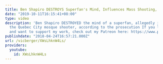 ```yaml
---
title: Ben Shapiro DESTROYS Superfan's Mind, Influences Mass Shooting, Prosector Says
date: "2019-10-11T16:15:41+08:00"
type: video
description: 'Ben Shapiro DESTROYED the mind of a superfan, allegedly influencing
  the Quebec City mosque shooter, according to the prosecution If you like my videos
  and want to support my work, check out my Patreon here: https://www.patreon.com/vicberger'
publishdate: "2018-04-24T16:57:21.000Z"
url: /vicberger/XWsLhknW4Ls/
providers:
  youtube:
    id: XWsLhknW4Ls
---
```

